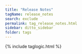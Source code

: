 ```yaml
---
title: "Release Notes"
tagName: release_notes
search: exclude
permalink: tag_release_notes.html
sidebar: ditto_sidebar
folder: tags
---
```

{% include taglogic.html %}

